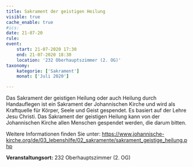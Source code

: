 ```yaml
---
title: Sakrament der geistigen Heilung
visible: true
cache_enable: true
#ics: 
date: 21-07-20
rule: 
event:
	start: 21-07-2020 17:30
	end: 21-07-2020 18:30
	location: '232 Oberhauptszimmer (2. OG)'
taxonomy:
	kategorie: ['Sakrament']
	monat: ['Juli 2020']

---
```

Das Sakrament der geistigen Heilung oder auch Heilung durch Handauflegen ist ein Sakrament der Johannischen Kirche und wird als Kraftquelle für Körper, Seele und Geist gespendet. Es basiert auf der Lehre Jesu Christi. Das Sakrament der geistigen Heilung kann von der Johannischen Kirche allen Menschen gespendet werden, die darum bitten.

Weitere Informationen finden Sie unter:
https://www.johannische-kirche.org/de/03_lebenshilfe/02_sakramente/sakrament_geistige_heilung.php



**Veranstaltungsort:** 232 Oberhauptszimmer (2. OG)

